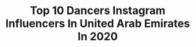 ---
title: Top 10 Dancers Instagram Influencers In United Arab Emirates In 2020
description: >-
  Find top dancers Instagram influencers in United Arab Emirates in 2020. Most popular hashtags: #dubai #dance #dancer.
platform: Instagram
hits: 20
text_top: Analyze the most popular Instagram profiles on inBeat.
text_bottom: Our database has 20 Instagram influencers like this in United Arab Emirates for you to collaborate.
profiles:
  - username: "madhuri.chavan7"
    fullname: >-
      Madhuri Chavan
    bio: >-
      DANCER | PERSONAL TRAINER | FITNESS MODEL Ex Performer at @universal_studios_japan & @dubaiparksresorts Subscribe my channel below👇
    location: "United Arab Emirates"
    followers: 7241
    engagement: 628
    commentsToLikes: 0.078376
    id: ck15q0f1p0hzj0i197nafgoir
    verified: false
    hashtags: "#blackpink, #howyoulikethat, #dncracademy, #dancecovercontest"
  - username: "alexandranashmodel"
    fullname: >-
      Alexandra Nash
    bio: >-
      Contributions- @alexandranash.contributions Dancer💃 @ultraangels 2020 South Africa🇿🇦 @thecirclemodels Dubai 🇦🇪 @wilhelminadubai
    location: "United Arab Emirates"
    followers: 41640
    engagement: 198
    commentsToLikes: 0.036103
    id: ck5ca9wk4czz80i11fofbezkl
    verified: false
    hashtags: "#ultrasouthafrica, #ultraangel, #coronaviruspandemic, #dubailiving"
  - username: "timklemencic"
    fullname: >-
      TIM
    bio: >-
      📍Dubai Dancer / Singer / Model 📩 timklemencic9@gmail.com
    location: "United Arab Emirates"
    followers: 22853
    engagement: 1279
    commentsToLikes: 0.011456
    id: ck55lnxme20uy0i11tkpw0ts3
    verified: false
    hashtags: "#msup, #pseto, #popstar, #tb"
  - username: "saanya_jain"
    fullname: >-
      S A N Y A  J A I N
    bio: >-
      Fashion & Marketing Enthusiast | Writer & Editor | Dancer | Amateur Baker 🌻 Dubai 🌱
    location: "United Arab Emirates"
    followers: 2845
    engagement: 1170
    commentsToLikes: 0.061231
    id: ck5qe4io1yolj0i116hx57kbv
    verified: false
    hashtags: "#staysafe, #dancelover, #dessert, #bakingfromscratch"
  - username: "yasvocals"
    fullname: >-
      YAS ~ Dubai ♪
    bio: >-
      ⁣ ⁣founder @yasmusicdance ⁣@scandalousheels⁣ Singer | Dancer | Choreographer 🇦🇺🇸🇰🇲🇦⁣⠀⁣⁣ Dubai📍| LA⁣ ⁣⁣ TikTok @yasvocals⁣ ONLY ONE music video 👇🏼
    location: "United Arab Emirates"
    followers: 180356
    engagement: 554
    commentsToLikes: 0.053296
    id: ck5pzjrqv1bhs0i11w66uod6y
    verified: false
    hashtags: "#yaschoreography, #onlyone, #ad, #yas"
  - username: "adra_davis"
    fullname: >-
      Adra Davis
    bio: >-
      🔺Ms Kerala Fitness 2011/1st Runnerup 2012 &2013 🔺Vivel India Miss South 2011 🔺Zumba® ZIN/Dancer 🔺fitness freak 🔺Xplorer 🔺June 28🎂 @perfect_heath
    location: "United Arab Emirates"
    followers: 41367
    engagement: 248
    commentsToLikes: 0.038919
    id: ck9wgw0pqv8fb0j78uaqrcmvi
    verified: false
    hashtags: "#dubai, #adradavis, #black, #vijaythalapathy"
  - username: "joyceamil"
    fullname: >-
      J O Y C E
    bio: >-
      💃🏽 Dancer • Choreographer 🏋🏼‍♀️ Fitness Enthusiast 👟 SneakerHead 📩 amiljoyce@gmail.com 📍 Dubai
    location: "United Arab Emirates"
    followers: 7574
    engagement: 624
    commentsToLikes: 0.124391
    id: ck9wehingkaki0j78v3lv8ojc
    verified: false
    hashtags: "#tiktokdance, #tiktok, #dance, #prayforlebanon"
  - username: "karinapalma"
    fullname: >-
      Karina Palmira
    bio: >-
      🔺 @moto_dancers_afrobeats 🔺 @dhfworldwide 📥 motodancers@gmail.com Online dance course⤴️
    location: "United Arab Emirates"
    followers: 331570
    engagement: 203
    commentsToLikes: 0.022510
    id: ck0u0k9vtu2tz0i1942nthmoa
    verified: false
    hashtags: "#coupedecale, #justdance2020, #dubai, #homeblazinchallenge"
  - username: "mashaz31"
    fullname: >-
      Masha🦁 Dubai🏝•⛰Almaty
    bio: >-
      😃Personal trainer PTAGlobal 💪TRXSTC, TRXFTC, 💃Dancer 🤦🏼‍♀️Mom of 3 kids 🍎Born in Kazakhstan 🇰🇿 🍝Lived in Italy🇮🇹 🏝Moved to Dubai🇦🇪 #workoutwithmasha
    location: "United Arab Emirates"
    followers: 16388
    engagement: 818
    commentsToLikes: 0.011136
    id: ckf5r0k33b0b10j23t6qdqmbh
    verified: false
    hashtags: "#mashafascia, #everydayisabeachday, #dubailife, #dubaieye"
  - username: "divyamadhu13"
    fullname: >-
      Divya Dharshini
    bio: >-
      Artist in Cine field 🎥 Dancer💃in Zee tamil,Suntv and VijayTV Givelove ❤NoGap💚 My everything @standy_choreographer ❤💚
    location: "United Arab Emirates"
    followers: 53447
    engagement: 233
    commentsToLikes: 0.013822
    id: ck9wgi325tigc0j78i2kqjj2j
    verified: false
    hashtags: "#happy, #dubailife, #sister, #india"
---